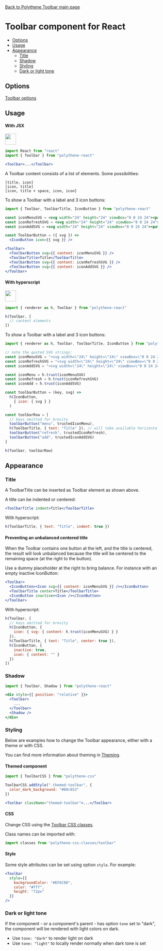 [Back to Polythene Toolbar main page](../toolbar.md)

# Toolbar component for React

<!-- MarkdownTOC autolink="true" autoanchor="true" bracket="round" -->

- [Options](#options)
- [Usage](#usage)
- [Appearance](#appearance)
  - [Title](#title)
  - [Shadow](#shadow)
  - [Styling](#styling)
  - [Dark or light tone](#dark-or-light-tone)

<!-- /MarkdownTOC -->

<a name="options"></a>
## Options

[Toolbar options](../toolbar.md)


<a name="usage"></a>
## Usage

#### With JSX

<a href="https://jsfiddle.net/ArthurClemens/rgmzx6jr/" target="_blank"><img src="https://arthurclemens.github.io/assets/polythene/docs/try-out-green.gif" height="36" /></a>

~~~jsx
import React from "react"
import { Toolbar } from "polythene-react"

<Toolbar>...</Toolbar>
~~~

A Toolbar content consists of a list of elements. Some possibilities:

~~~
[title, icon]
[icon, title]
[icon, title + space, icon, icon]
~~~

To show a Toolbar with a label and 3 icon buttons:

~~~jsx
import { Toolbar, ToolbarTitle, IconButton } from "polythene-react"

const iconMenuSVG = <svg width="24" height="24" viewBox="0 0 24 24"><path d="M3 18h18v-2H3v2zm0-5h18v-2H3v2zm0-7v2h18V6H3z"/></svg>
const iconRefreshSVG = <svg width="24" height="24" viewBox="0 0 24 24"><path d="M17.65 6.35C16.2 4.9 14.21 4 12 4c-4.42 0-7.99 3.58-7.99 8s3.57 8 7.99 8c3.73 0 6.84-2.55 7.73-6h-2.08c-.82 2.33-3.04 4-5.65 4-3.31 0-6-2.69-6-6s2.69-6 6-6c1.66 0 3.14.69 4.22 1.78L13 11h7V4l-2.35 2.35z"/></svg>
const iconAddSVG = <svg width="24" height="24" viewBox="0 0 24 24"><path d="M19 13h-6v6h-2v-6H5v-2h6V5h2v6h6v2z"/></svg>

const ToolbarButton = ({ svg }) =>
  <IconButton icon={{ svg }} />

<Toolbar>
  <ToolbarButton svg={{ content: iconMenuSVG }} />
  <ToolbarTitle>Title</ToolbarTitle>
  <ToolbarButton svg={{ content: iconRefreshSVG }} />
  <ToolbarButton svg={{ content: iconAddSVG }} />
</Toolbar>
~~~

#### With hyperscript

<a href="https://jsfiddle.net/ArthurClemens/dg9f6day/" target="_blank"><img src="https://arthurclemens.github.io/assets/polythene/docs/try-out-green.gif" height="36" /></a>

~~~javascript
import { renderer as h, Toolbar } from "polythene-react"

h(Toolbar, [
  // content elements
])
~~~

To show a Toolbar with a label and 3 icon buttons:

~~~javascript
import { renderer as h, Toolbar, ToolbarTitle, IconButton } from "polythene-react"

// note the quoted SVG strings:
const iconMenuSVG = "<svg width=\"24\" height=\"24\" viewBox=\"0 0 24 24\"><path d=\"M3 18h18v-2H3v2zm0-5h18v-2H3v2zm0-7v2h18V6H3z\"/></svg>"
const iconRefreshSVG = "<svg width=\"24\" height=\"24\" viewBox=\"0 0 24 24\"><path d=\"M17.65 6.35C16.2 4.9 14.21 4 12 4c-4.42 0-7.99 3.58-7.99 8s3.57 8 7.99 8c3.73 0 6.84-2.55 7.73-6h-2.08c-.82 2.33-3.04 4-5.65 4-3.31 0-6-2.69-6-6s2.69-6 6-6c1.66 0 3.14.69 4.22 1.78L13 11h7V4l-2.35 2.35z\"/></svg>"
const iconAddSVG = "<svg width=\"24\" height=\"24\" viewBox=\"0 0 24 24\"><path d=\"M19 13h-6v6h-2v-6H5v-2h6V5h2v6h6v2z\"/></svg>"

const iconMenu = h.trust(iconMenuSVG)
const iconRefresh = h.trust(iconRefreshSVG)
const iconAdd = h.trust(iconAddSVG)

const toolbarButton = (key, svg) =>
  h(IconButton,
    { icon: { svg } }
  )

const toolbarRow = [
  // keys omitted for brevity
  toolbarButton("menu", trustedIconMenu),
  h(ToolbarTitle, { text: "Title" }), // will take available horizontal space
  toolbarButton("refresh", trustedIconRefresh),
  toolbarButton("add", trustedIconAddSVG)
]

h(Toolbar, toolbarRow)
~~~


<a name="appearance"></a>
## Appearance

<a name="title"></a>
### Title

A ToolbarTitle can be inserted as Toolbar element as shown above.

A title can be indented or centered:

~~~jsx
<ToolbarTitle indent>Title</ToolbarTitle>
~~~

With hyperscript:

~~~javascript
h(ToolbarTitle, { text: "Title", indent: true })
~~~

#### Preventing an unbalanced centered title

When the Toolbar contains one button at the left, and the title is centered, the result will look unbalanced because the title will be centered to the remaining space (at the right to the button).

Use a dummy placeholder at the right to bring balance. For instance with an empty inactive IconButton:

~~~jsx
<Toolbar>
  <IconButton><Icon svg={{ content: iconMenuSVG }} /></IconButton>
  <ToolbarTitle center>Title</ToolbarTitle>
  <IconButton inactive><Icon /></IconButton>
</Toolbar>
~~~

With hyperscript:

~~~javascript
h(Toolbar, [
  // keys omitted for brevity
  h(IconButton, {
    icon: { svg: { content: h.trust(iconMenuSVG) } }
  }),
  h(ToolbarTitle, { text: "Title", center: true }),
  h(IconButton, {
    inactive: true,
    icon: { content: "" }
  })
])
~~~

<a name="shadow"></a>
### Shadow

~~~jsx
import { Toolbar, Shadow } from "polythene-react"

<div style={{ position: "relative" }}>
  <Toolbar>
    ...
  </Toolbar>
  <Shadow />
</div>
~~~

<a name="styling"></a>
### Styling

Below are examples how to change the Toolbar appearance, either with a theme or with CSS.

You can find more information about theming in  [Theming](../../theming.md).

#### Themed component

~~~jsx
import { ToolbarCSS } from "polythene-css"

ToolbarCSS.addStyle(".themed-toolbar", {
  color_dark_background: "#00c853"
})

<Toolbar className="themed-toolbar">...</Toolbar>
~~~

#### CSS

Change CSS using the [Toolbar CSS classes](../../../packages/polythene-css-classes/toolbar.js).

Class names can be imported with:

~~~javascript
import classes from "polythene-css-classes/toolbar"
~~~

#### Style

Some style attributes can be set using option `style`. For example:

~~~jsx
<Toolbar 
  style={{
    backgroundColor: "#EF6C00",
    color: "#fff",
    height: "72px"
  }}
/>
~~~

<a name="dark-or-light-tone"></a>
### Dark or light tone

If the component - or a component's parent - has option `tone` set to "dark", the component will be rendered with light colors on dark. 

* Use `tone: "dark"` to render light on dark
* Use `tone: "light"` to locally render normally when dark tone is set




